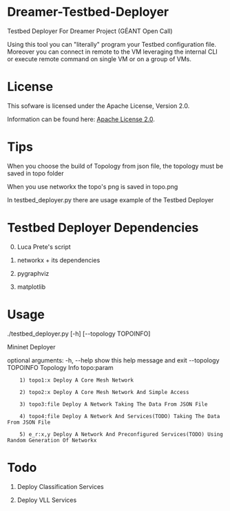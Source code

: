 Dreamer-Testbed-Deployer
========================

Testbed Deployer For Dreamer Project (GÉANT Open Call)

Using this tool you can "literally" program your Testbed
configuration file. Moreover you can connect in remote to the VM
leveraging the internal CLI or execute remote command on single VM
or on a group of VMs. 

License
=======

This sofware is licensed under the Apache License, Version 2.0.

Information can be found here:
 [Apache License 2.0](http://www.apache.org/licenses/LICENSE-2.0).

Tips
==============

When you choose the build of Topology from json file, the topology
must be saved in topo folder

When you use networkx the topo's png is saved in topo.png

In testbed_deployer.py there are usage example of the Testbed Deployer

Testbed Deployer Dependencies
=============================

0) Luca Prete's script

1) networkx + its dependencies

2) pygraphviz

3) matplotlib

Usage
=====

./testbed_deployer.py [-h] [--topology TOPOINFO]

Mininet Deployer

optional arguments:
  -h, --help           show this help message and exit
  --topology TOPOINFO  Topology Info topo:param

		1) topo1:x Deploy A Core Mesh Network

		2) topo2:x Deploy A Core Mesh Network And Simple Access

		3) topo3:file Deploy A Network Taking The Data From JSON File

		4) topo4:file Deploy A Network And Services(TODO) Taking The Data From JSON File 

		5) e_r:x,y Deploy A Network And Preconfigured Services(TODO) Using Random Generation Of Networkx

Todo
=====

1) Deploy Classification Services

2) Deploy VLL Services


